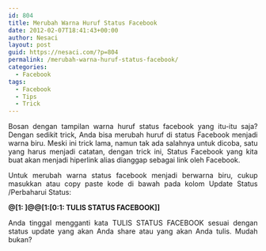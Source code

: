 ```yaml
---
id: 804
title: Merubah Warna Huruf Status Facebook
date: 2012-02-07T18:41:43+00:00
author: Nesaci
layout: post
guid: https://nesaci.com/?p=804
permalink: /merubah-warna-huruf-status-facebook/
categories:
  - Facebook
tags:
  - Facebook
  - Tips
  - Trick
---
```

<p style="text-align: justify;">
  Bosan dengan tampilan warna huruf status facebook yang itu-itu saja? Dengan sedikit trick, Anda bisa merubah huruf di status Facebook menjadi warna biru. Meski ini trick lama, namun tak ada salahnya untuk dicoba, satu yang harus menjadi catatan, dengan trick ini, Status Facebook yang kita buat akan menjadi hiperlink alias dianggap sebagai link oleh Facebook.
</p>

<p style="text-align: justify;">
  Untuk merubah warna status facebook menjadi berwarna biru, cukup masukkan atau copy paste kode di bawah pada kolom Update Status /Perbaharui Status:
</p>

<p style="text-align: justify;">
  <strong>@[1: ]@@[1:[0:1: TULIS STATUS FACEBOOK]]</strong>
</p>

<p style="text-align: justify;">
  Anda tinggal mengganti kata TULIS STATUS FACEBOOK sesuai dengan status update yang akan Anda share atau yang akan Anda tulis. Mudah bukan?
</p>